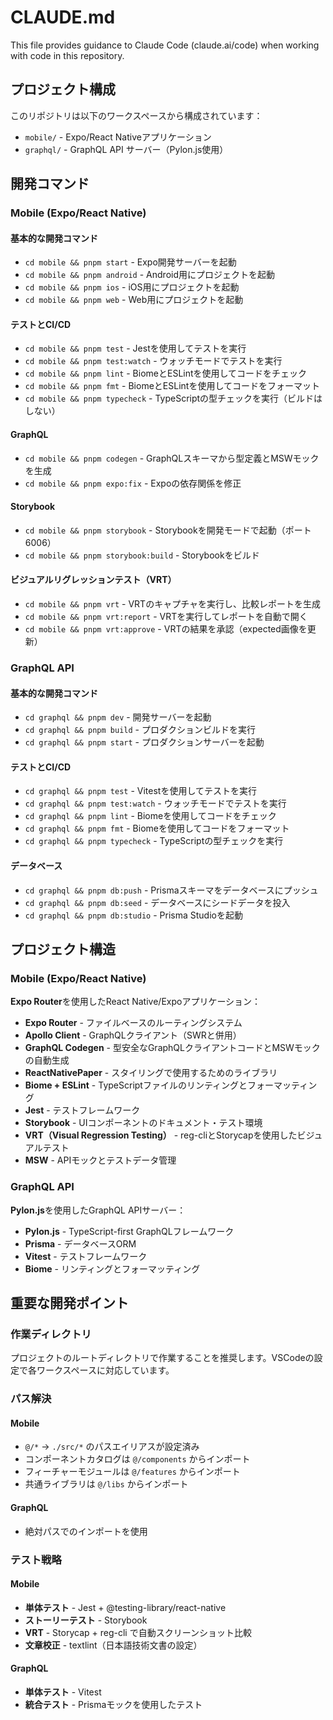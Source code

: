 # CLAUDE.md

This file provides guidance to Claude Code (claude.ai/code) when working with code in this repository.

## プロジェクト構成

このリポジトリは以下のワークスペースから構成されています：

- `mobile/` - Expo/React Nativeアプリケーション
- `graphql/` - GraphQL API サーバー（Pylon.js使用）

## 開発コマンド

### Mobile (Expo/React Native)

#### 基本的な開発コマンド

- `cd mobile && pnpm start` - Expo開発サーバーを起動
- `cd mobile && pnpm android` - Android用にプロジェクトを起動
- `cd mobile && pnpm ios` - iOS用にプロジェクトを起動
- `cd mobile && pnpm web` - Web用にプロジェクトを起動

#### テストとCI/CD

- `cd mobile && pnpm test` - Jestを使用してテストを実行
- `cd mobile && pnpm test:watch` - ウォッチモードでテストを実行
- `cd mobile && pnpm lint` - BiomeとESLintを使用してコードをチェック
- `cd mobile && pnpm fmt` - BiomeとESLintを使用してコードをフォーマット
- `cd mobile && pnpm typecheck` - TypeScriptの型チェックを実行（ビルドはしない）

#### GraphQL

- `cd mobile && pnpm codegen` - GraphQLスキーマから型定義とMSWモックを生成
- `cd mobile && pnpm expo:fix` - Expoの依存関係を修正

#### Storybook

- `cd mobile && pnpm storybook` - Storybookを開発モードで起動（ポート6006）
- `cd mobile && pnpm storybook:build` - Storybookをビルド

#### ビジュアルリグレッションテスト（VRT）

- `cd mobile && pnpm vrt` - VRTのキャプチャを実行し、比較レポートを生成
- `cd mobile && pnpm vrt:report` - VRTを実行してレポートを自動で開く
- `cd mobile && pnpm vrt:approve` - VRTの結果を承認（expected画像を更新）

### GraphQL API

#### 基本的な開発コマンド

- `cd graphql && pnpm dev` - 開発サーバーを起動
- `cd graphql && pnpm build` - プロダクションビルドを実行
- `cd graphql && pnpm start` - プロダクションサーバーを起動

#### テストとCI/CD

- `cd graphql && pnpm test` - Vitestを使用してテストを実行
- `cd graphql && pnpm test:watch` - ウォッチモードでテストを実行
- `cd graphql && pnpm lint` - Biomeを使用してコードをチェック
- `cd graphql && pnpm fmt` - Biomeを使用してコードをフォーマット
- `cd graphql && pnpm typecheck` - TypeScriptの型チェックを実行

#### データベース

- `cd graphql && pnpm db:push` - Prismaスキーマをデータベースにプッシュ
- `cd graphql && pnpm db:seed` - データベースにシードデータを投入
- `cd graphql && pnpm db:studio` - Prisma Studioを起動

## プロジェクト構造

### Mobile (Expo/React Native)

**Expo Router**を使用したReact Native/Expoアプリケーション：

- **Expo Router** - ファイルベースのルーティングシステム
- **Apollo Client** - GraphQLクライアント（SWRと併用）
- **GraphQL Codegen** - 型安全なGraphQLクライアントコードとMSWモックの自動生成
- **ReactNativePaper** - スタイリングで使用するためのライブラリ
- **Biome + ESLint** - TypeScriptファイルのリンティングとフォーマッティング
- **Jest** - テストフレームワーク
- **Storybook** - UIコンポーネントのドキュメント・テスト環境
- **VRT（Visual Regression Testing）** - reg-cliとStorycapを使用したビジュアルテスト
- **MSW** - APIモックとテストデータ管理

### GraphQL API

**Pylon.js**を使用したGraphQL APIサーバー：

- **Pylon.js** - TypeScript-first GraphQLフレームワーク
- **Prisma** - データベースORM
- **Vitest** - テストフレームワーク
- **Biome** - リンティングとフォーマッティング

## 重要な開発ポイント

### 作業ディレクトリ

プロジェクトのルートディレクトリで作業することを推奨します。VSCodeの設定で各ワークスペースに対応しています。

### パス解決

#### Mobile

- `@/*` -> `./src/*` のパスエイリアスが設定済み
- コンポーネントカタログは `@/components` からインポート
- フィーチャーモジュールは `@/features` からインポート
- 共通ライブラリは `@/libs` からインポート

#### GraphQL

- 絶対パスでのインポートを使用

### テスト戦略

#### Mobile

- **単体テスト** - Jest + @testing-library/react-native
- **ストーリーテスト** - Storybook
- **VRT** - Storycap + reg-cli で自動スクリーンショット比較
- **文章校正** - textlint（日本語技術文書の設定）

#### GraphQL

- **単体テスト** - Vitest
- **統合テスト** - Prismaモックを使用したテスト
